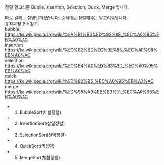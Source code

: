 정렬 알고리즘 Bublle, Insertion, Selection, Quick, Merge 입니다.

따로 길게는 설명안하겠습니다. 순서대로 정렬해주는 알고리즘입니다.   
동작과정 주소참조   
bubble: https://ko.wikipedia.org/wiki/%EA%B1%B0%ED%92%88_%EC%A0%95%EB%A0%AC   
insertion: https://ko.wikipedia.org/wiki/%EC%82%BD%EC%9E%85_%EC%A0%95%EB%A0%AC   
selection: https://ko.wikipedia.org/wiki/%EC%84%A0%ED%83%9D_%EC%A0%95%EB%A0%AC   
quick: https://ko.wikipedia.org/wiki/%ED%80%B5_%EC%A0%95%EB%A0%AC   
merge: https://ko.wikipedia.org/wiki/%ED%95%A9%EB%B3%91_%EC%A0%95%EB%A0%AC   
   
- 1. BubbleSort(버블정렬)
- 2. InsertionSort(삽입정렬)
- 3. SelectionSort(선택정렬)
- 4. QuickSort(퀵정렬)
- 5. MergeSort(병합정렬)